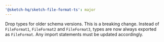 ```yaml
---
'@sketch-hq/sketch-file-format-ts': major
---
```


Drop types for older schema versions. This is a breaking change. Instead of
`FileFormat1`, `FileFormat2` and `FileFormat3`, types are now always exported as
`FileFormat`. Any import statements must be updated accordingly.
